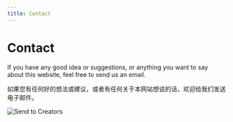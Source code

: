 ```yaml
---
title: Contact
---
```


# Contact

If you have any good idea or suggestions, or anything you want to say about this website, feel free to send us an email.

如果您有任何好的想法或建议，或者有任何关于本网站想说的话，欢迎给我们发送电子邮件。

![Send to Creators](/creators.web_at_outlook_12.png)

